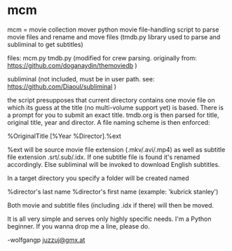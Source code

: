 mcm
===

mcm = movie collection mover
python movie file-handling script to parse movie files and rename and move files (tmdb.py library used to parse and subliminal to get subtitles)

files:
mcm.py
tmdb.py (modified for crew parsing. originally from: https://github.com/doganaydin/themoviedb )

subliminal (not included, must be in user path. see: https://github.com/Diaoul/subliminal )

the script presupposes that current directory contains one movie file on which its guess at the title (no multi-volume support yet) is based. There is a prompt for you to submit an exact title. tmdb.org is then parsed for title, original title, year and director. A file naming scheme is then enforced:

%OriginalTitle [%Year %Director].%ext

%ext will be source movie file extension (.mkv/.avi/.mp4) as well as subtitle file extension .srt/.sub/.idx. If one subtitle file is found it's renamed accordingly. Else subliminal will be invoked to download English subtitles.

In a target directory you specify a folder will be created named

%director's last name %director's first name (example: 'kubrick stanley')

Both movie and subtitle files (including .idx if there) will then be moved.

It is all very simple and serves only highly specific needs. I'm a Python beginner. If you wanna drop me a line, please do.

-wolfgangp juzzuj@gmx.at
